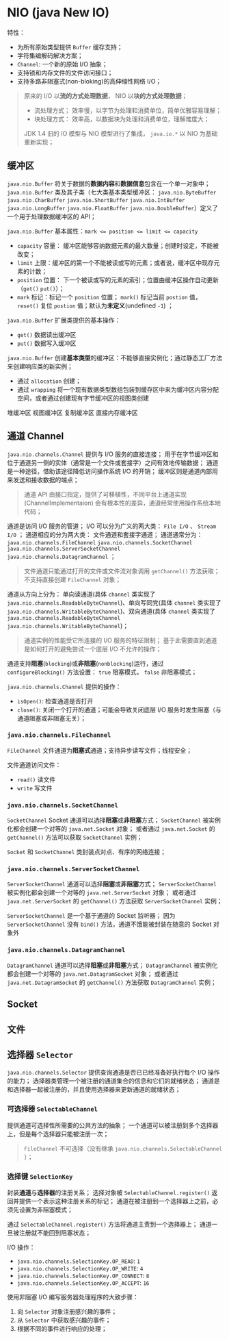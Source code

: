 # NIO (java New IO)

特性：
* 为所有原始类型提供 `Buffer` 缓存支持；
* 字符集编解码解决方案；
* `Channel`: 一个新的原始 I/O 抽象；
* 支持锁和内存文件的文件访问接口；
* 支持多路非阻塞式(non-bloking)的高伸缩性网络 I/O；

> 原来的 I/O 以**流的方式处理数据**， NIO 以**块的方式处理数据**；
> 
> * 流处理方式； 效率慢，以字节为处理和消费单位，简单优雅容易理解；
> * 块处理方式： 效率高，以数据块为处理和消费单位，理解难度大；
> 
> JDK 1.4 旧的 IO 模型与 NIO 模型进行了集成， `java.io.*` 以 NIO 为基础重新实现；

## 缓冲区

`java.nio.Buffer` 将关于数据的**数据内容**和**数据信息**包含在一个单一对象中；
`java.nio.Buffer` 类及其子类（七大类基本类型缓冲区： `java.nio.ByteBuffer` `java.nio.CharBuffer` `java.nio.ShortBuffer` `java.nio.IntBuffer` `java.nio.LongBuffer` `java.nio.FloatBuffer` `java.nio.DoubleBuffer`）定义了一个用于处理数据缓冲区的 API；

`java.nio.Buffer` 基本属性：`mark <= position <= limit <= capacity`
* `capacity` 容量： 缓冲区能够容纳数据元素的最大数量；创建时设定，不能被改变；
* `limit` 上限：缓冲区的第一个不能被读或写的元素；或者说，缓冲区中现存元素的计数；
* `position` 位置： 下一个被读或写的元素的索引；位置由缓冲区操作自动更新（`get()` `put()`）；
* `mark` 标记：标记一个 `position` 位置； `mark()` 标记当前 `postion` 值， `reset()` 复位 `postion` 值；默认为**未定义**(undefined `-1`) ；

`java.nio.Buffer` 扩展类提供的基本操作：
* `get()` 数据读出缓冲区
* `put()` 数据写入缓冲区

`java.nio.Buffer` 创建**基本类型**的缓冲区：不能够直接实例化；通过静态工厂方法来创建响应类的新实例；
* 通过 `allocation` 创建；
* 通过 `wrapping` 将一个现有数据类型数组包装到缓存区中来为缓冲区内容分配空间，或者通过创建现有字节缓冲区的视图类创建

堆缓冲区
视图缓冲区
复制缓冲区
直接内存缓冲区

## 通道 Channel

`java.nio.channels.Channel` 提供与 I/O 服务的直接连接；
用于在字节缓冲区和位于通道另一侧的实体（通常是一个文件或套接字）之间有效地传输数据；
通道是一种途径，借助该途径降低访问操作系统 I/O 的开销；
缓冲区则是通道内部用来发送和接收数据的端点；

> 通道 API 由接口指定，提供了可移植性，不同平台上通道实现 (ChannelImplementaion) 会有根本性的差异，通道经常使用操作系统本地代码；

通道是访问 I/O 服务的管道；
I/O 可以分为广义的两大类： `File I/O` 、 `Stream I/O` ；
通道相应的分为两大类： 文件通道和套接字通道；
通道通常分为： `java.nio.channels.FileChannel` `java.nio.channels.SocketChannel` `java.nio.channels.ServerSocketChannel` `java.nio.channels.DatagramChannel` ；

> 文件通道只能通过打开的文件或文件流对象调用 `getChannel()` 方法获取；不支持直接创建 `FileChannel` 对象；

通道从方向上分为： 单向读通道(具体 `channel` 类实现了 `java.nio.channels.ReadableByteChannel`)、单向写同党(具体 `channel` 类实现了 `java.nio.channels.WritableByteChannel`)、双向通道(具体 `channel` 类实现了 `java.nio.channels.ReadableByteChannel` `java.nio.channels.WritableByteChannel`)；

> 通道实例的性能受它所连接的 I/O 服务的特征限制；
> 基于此需要直到通道是如何打开的避免尝试一个底层 I/O 不允许的操作；

通道支持**阻塞**(`blocking`)或**非阻塞**(`nonblocking`)运行，通过 `configureBlocking()` 方法设置： `true` 阻塞模式， `false` 非阻塞模式；

`java.nio.channels.Channel` 提供的操作：
* `isOpen()`: 检查通道是否打开
* `close()`: 关闭一个打开的通道；可能会导致关闭底层 I/O 服务时发生阻塞（与通道阻塞或非阻塞无关）；

### `java.nio.channels.FileChannel`

`FileChannel` 文件通道为**阻塞式**通道；支持异步读写文件；线程安全；

文件通道访问文件：
* `read()` 读文件
* `write` 写文件

### `java.nio.channels.SocketChannel`

`SocketChannel` Socket 通道可以选择**阻塞**或**非阻塞**方式；
`SocketChannel` 被实例化都会创建一个对等的 `java.net.Socket` 对象；
或者通过 `java.net.Socket` 的 `getChannel()` 方法可以获取 `SocketChannel` 实例；

`Socket` 和 `SocketChannel` 类封装点对点、有序的网络连接；

### `java.nio.channels.ServerSocketChannel`

`ServerSocketChannel` 通道可以选择**阻塞**或**非阻塞**方式；
`ServerSocketChannel` 被实例化都会创建一个对等的 `java.net.ServerSocket` 对象；
或者通过 `java.net.ServerSocket` 的 `getChannel()` 方法获取 `ServerSocketChannel` 实例；

`ServerSocketChannel` 是一个基于通道的 Socket 监听器；
因为 `ServerSocketChannel` 没有 `bind()` 方法，通道不饿能被封装在随意的 Socket 对象外

### `java.nio.channels.DatagramChannel`

`DatagramChannel` 通道可以选择**阻塞**或**非阻塞**方式；
`DatagramChannel` 被实例化都会创建一个对等的 `java.net.DatagramSocket` 对象；
或者通过 `java.net.DatagramSocket` 的 `getChannel()` 方法获取 `DatagramChannel` 实例；


## Socket


## 文件


## 选择器 `Selector`

`java.nio.channels.Selector` 提供查询通道是否已已经准备好执行每个 I/O 操作的能力；
选择器类管理一个被注册的通道集合的信息和它们的就绪状态；
通道是和选择器一起被注册的，并且使用选择器来更新通道的就绪状态；


### 可选择器 `SelectableChannel`

提供通道可选择性所需要的公共方法的抽象；
一个通道可以被注册到多个选择器上，但是每个选择器只能被注册一次；

> `FileChannel` 不可选择（没有继承 `java.nio.channels.SelectableChannel` ）；

### 选择键 `SelectionKey`

封装**通道**与**选择器**的注册关系；
选择对象被 `SelectableChannel.register()` 返回并提供一个表示这种注册关系的标记；
通道在被注册到一个选择器上之前，必须先设置为非阻塞模式；

通过 `SelectableChannel.register()` 方法将通道主责到一个选择器上；
通道一旦被注册就不能回到阻塞状态；

I/O 操作：
* `java.nio.channels.SelectionKey.OP_READ`: `1`
* `java.nio.channels.SelectionKey.OP_WRITE`: `4`
* `java.nio.channels.SelectionKey.OP_CONNECT`: `8`
* `java.nio.channels.SelectionKey.OP_ACCEPT`: `16`

使用非阻塞 I/O 编写服务器处理程序的大致步骤：
1. 向 `Selector` 对象注册感兴趣的事件；
2. 从 `Selector` 中获取感兴趣的事件；
3. 根据不同的事件进行响应的处理；
